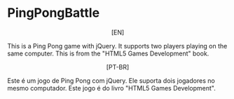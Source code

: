 # PingPongBattle

<p align="center">[EN]</p>

<p align="left">This is a Ping Pong game with jQuery. It supports two players playing on the same computer. This is from the "HTML5 Games Development" book.</p>

<p align="center">[PT-BR]</p>

<p align="left">Este é um jogo de Ping Pong com jQuery. Ele suporta dois jogadores no mesmo computador. Este jogo é do livro "HTML5 Games Development".</p>
